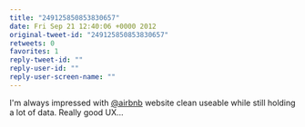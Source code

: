 ```yaml
---
title: "249125850853830657"
date: Fri Sep 21 12:40:06 +0000 2012
original-tweet-id: "249125850853830657"
retweets: 0
favorites: 1
reply-tweet-id: ""
reply-user-id: ""
reply-user-screen-name: ""
---
```

I'm always impressed with <a href="https://twitter.com/airbnb">@airbnb</a> website clean useable while still holding a lot of data. Really good UX…
